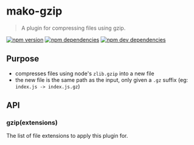 # mako-gzip

> A plugin for compressing files using gzip.

[![npm version][npm-badge]][npm]
[![npm dependencies][david-badge]][david]
[![npm dev dependencies][david-dev-badge]][david-dev]

## Purpose

 - compresses files using node's `zlib.gzip` into a new file
 - the new file is the same path as the input, only given a `.gz` suffix (eg: `index.js -> index.js.gz`)

## API

### gzip(extensions)

The list of file extensions to apply this plugin for.


[david-badge]: https://img.shields.io/david/makojs/gzip.svg
[david-dev-badge]: https://img.shields.io/david/dev/makojs/gzip.svg
[david-dev]: https://david-dm.org/makojs/gzip#info=devDependencies
[david]: https://david-dm.org/makojs/gzip
[npm-badge]: https://img.shields.io/npm/v/mako-gzip.svg
[npm]: https://www.npmjs.com/package/mako-gzip
